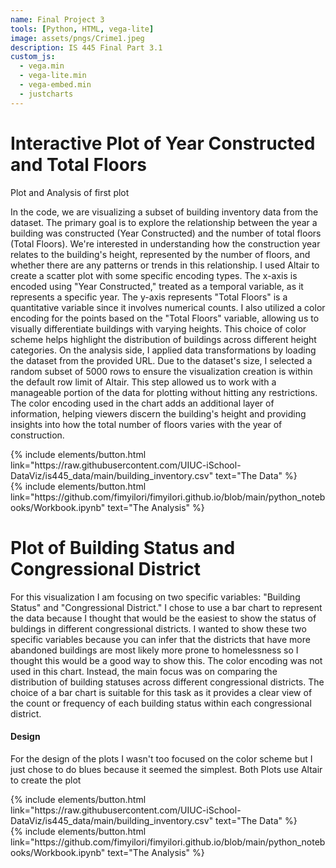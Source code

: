 ```yaml
---
name: Final Project 3
tools: [Python, HTML, vega-lite]
image: assets/pngs/Crime1.jpeg
description: IS 445 Final Part 3.1 
custom_js:
  - vega.min
  - vega-lite.min
  - vega-embed.min
  - justcharts
---
```



# Interactive Plot of Year Constructed and Total Floors

Plot and Analysis of first plot


 





<vegachart schema-url="{{ site.baseurl }}/assets/json/visualization.vl (1).json" style="width: 100%"></vegachart>

In the code, we are visualizing a subset of building inventory data from the dataset. The primary goal is to explore the relationship between the year a building was constructed (Year Constructed) and the number of total floors (Total Floors). We're interested in understanding how the construction year relates to the building's height, represented by the number of floors, and whether there are any patterns or trends in this relationship. I used Altair to create a scatter plot with some specific encoding types. The x-axis is encoded using "Year Constructed," treated as a temporal variable, as it represents a specific year. The y-axis represents "Total Floors" is a quantitative variable since it involves numerical counts. I also utilized a color encoding for the points based on the "Total Floors" variable, allowing us to visually differentiate buildings with varying heights. This choice of color scheme helps highlight the distribution of buildings across different height categories. On the analysis side, I applied data transformations by loading the dataset from the provided URL. Due to the dataset's size, I selected a random subset of 5000 rows to ensure the visualization creation is within the default row limit of Altair. This step allowed us to work with a manageable portion of the data for plotting without hitting any restrictions. The color encoding used in the chart adds an additional layer of information, helping viewers discern the building's height and providing insights into how the total number of floors varies with the year of construction.



<div class="left">
{% include elements/button.html link="https://raw.githubusercontent.com/UIUC-iSchool-DataViz/is445_data/main/building_inventory.csv" text="The Data" %}
</div>



<div class="right">
{% include elements/button.html link="https://github.com/fimyilori/fimyilori.github.io/blob/main/python_notebooks/Workbook.ipynb" text="The Analysis" %}
</div>



# Plot of Building Status and Congressional District 





<vegachart schema-url="{{ site.baseurl }}/assets/json/visualization.vl.json" style="width: 100%"></vegachart>



For this visualization I am focusing on two specific variables: "Building Status" and "Congressional District." I chose to use a bar chart to represent the data because I thought that would be the easiest to show the status of buldings in different congressional districts. I wanted to show these two specific variables because you can infer that the districts that have more abandoned buildings are most likely more prone to homelessness so I thought this would be a good way to show this. The color encoding was not used in this chart. Instead, the main focus was on comparing the distribution of building statuses across different congressional districts. The choice of a bar chart is suitable for this task as it provides a clear view of the count or frequency of each building status within each congressional district.


####  Design

For the design of the plots I wasn't too focused on the color scheme but I just chose to do blues because it seemed the simplest. Both Plots use Altair to create the plot



<!-- these are written in a combo of html and liquid - --> 

<div class="left">
{% include elements/button.html link="https://raw.githubusercontent.com/UIUC-iSchool-DataViz/is445_data/main/building_inventory.csv" text="The Data" %}
</div>

<div class="right">
{% include elements/button.html link="https://github.com/fimyilori/fimyilori.github.io/blob/main/python_notebooks/Workbook.ipynb" text="The Analysis" %}
</div>



